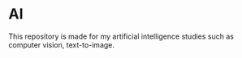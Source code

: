 # AI
This repository is made for my artificial intelligence studies such as computer vision, text-to-image. 
